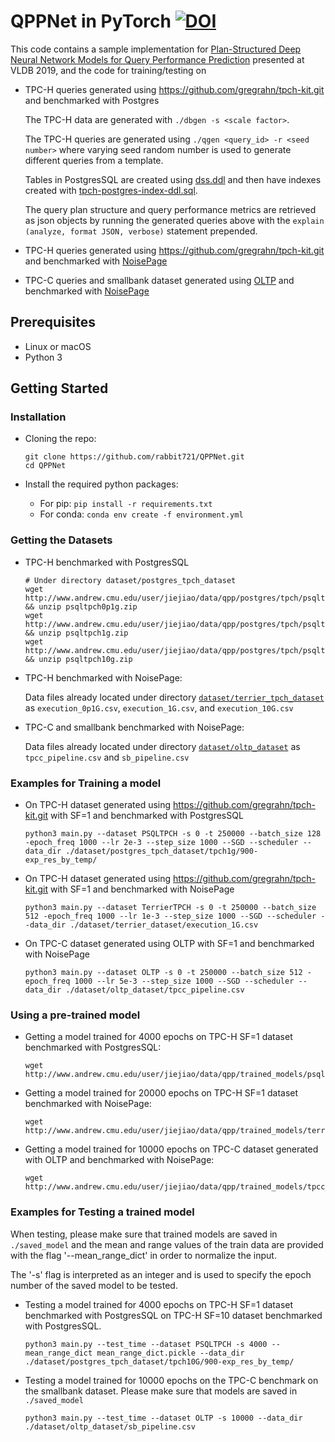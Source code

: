 # QPPNet in PyTorch                                                  [![DOI](https://zenodo.org/badge/267330400.svg)](https://zenodo.org/badge/latestdoi/267330400)

This code contains a sample implementation for [Plan-Structured Deep Neural Network Models for Query Performance Prediction](https://arxiv.org/pdf/1902.00132.pdf) presented at VLDB 2019, and the code for training/testing on

- TPC-H queries generated using https://github.com/gregrahn/tpch-kit.git and benchmarked with Postgres

  The TPC-H data are generated with `./dbgen -s <scale factor>`.

  The TPC-H queries are generated using `./qgen <query_id> -r <seed number>` where varying seed random number is used to generate different queries from a template.

  Tables in PostgresSQL are created using [dss.ddl](https://github.com/gregrahn/tpch-kit/blob/master/dbgen/dss.ddl) and then have indexes created with [tpch-postgres-index-ddl.sql](https://github.com/oltpbenchmark/oltpbench/blob/master/src/com/oltpbenchmark/benchmarks/tpch/ddls/tpch-postgres-index-ddl.sql).

  The query plan structure and query performance metrics are retrieved as json objects by running the generated queries above with the `explain (analyze, format JSON, verbose)` statement prepended.

- TPC-H queries generated using https://github.com/gregrahn/tpch-kit.git and benchmarked with [NoisePage](https://github.com/cmu-db/terrier)

- TPC-C queries and smallbank dataset generated using [OLTP](https://github.com/oltpbenchmark/oltpbench) and benchmarked with [NoisePage](https://github.com/cmu-db/terrier)

## Prerequisites

- Linux or macOS
- Python 3

## Getting Started

### Installation

- Cloning the repo:

  ```
  git clone https://github.com/rabbit721/QPPNet.git
  cd QPPNet
  ```

- Install the required python packages:
  - For pip: `pip install -r requirements.txt`
  - For conda: `conda env create -f environment.yml`

### Getting the Datasets

- TPC-H benchmarked with PostgresSQL

  ```
  # Under directory dataset/postgres_tpch_dataset
  wget http://www.andrew.cmu.edu/user/jiejiao/data/qpp/postgres/tpch/psqltpch0p1g.zip && unzip psqltpch0p1g.zip
  wget http://www.andrew.cmu.edu/user/jiejiao/data/qpp/postgres/tpch/psqltpch1g.zip && unzip psqltpch1g.zip
  wget http://www.andrew.cmu.edu/user/jiejiao/data/qpp/postgres/tpch/psqltpch10g.zip && unzip psqltpch10g.zip
  ```

- TPC-H benchmarked with NoisePage:

  Data files already located under directory [`dataset/terrier_tpch_dataset`](https://github.com/rabbit721/QPPNet/tree/master/dataset/terrier_tpch_dataset) as `execution_0p1G.csv`, `execution_1G.csv`, and `execution_10G.csv`

- TPC-C and smallbank benchmarked with NoisePage:

  Data files already located under directory [`dataset/oltp_dataset`](https://github.com/rabbit721/QPPNet/tree/master/dataset/terrier_tpch_dataset) as `tpcc_pipeline.csv` and `sb_pipeline.csv`

### Examples for Training a model

- On TPC-H dataset generated using https://github.com/gregrahn/tpch-kit.git with SF=1 and benchmarked with PostgresSQL

  ```
  python3 main.py --dataset PSQLTPCH -s 0 -t 250000 --batch_size 128 -epoch_freq 1000 --lr 2e-3 --step_size 1000 --SGD --scheduler --data_dir ./dataset/postgres_tpch_dataset/tpch1g/900-exp_res_by_temp/  
  ```

- On TPC-H dataset generated using https://github.com/gregrahn/tpch-kit.git with SF=1 and benchmarked with NoisePage

  ```
  python3 main.py --dataset TerrierTPCH -s 0 -t 250000 --batch_size 512 -epoch_freq 1000 --lr 1e-3 --step_size 1000 --SGD --scheduler --data_dir ./dataset/terrier_dataset/execution_1G.csv
  ```

- On TPC-C dataset generated using OLTP with SF=1 and benchmarked with NoisePage

  ```
  python3 main.py --dataset OLTP -s 0 -t 250000 --batch_size 512 -epoch_freq 1000 --lr 5e-3 --step_size 1000 --SGD --scheduler --data_dir ./dataset/oltp_dataset/tpcc_pipeline.csv
  ```

### Using a pre-trained model

- Getting a model trained for 4000 epochs on TPC-H SF=1 dataset benchmarked with PostgresSQL:

  ```
  wget http://www.andrew.cmu.edu/user/jiejiao/data/qpp/trained_models/psqltpch_epoch4000.zip
  ```

- Getting a model trained for 20000 epochs on TPC-H SF=1 dataset benchmarked with NoisePage:

  ```
  wget http://www.andrew.cmu.edu/user/jiejiao/data/qpp/trained_models/terriertpch_epoch20000.zip
  ```

- Getting a model trained for 10000 epochs on TPC-C dataset generated with OLTP and benchmarked with NoisePage:

  ```
  wget http://www.andrew.cmu.edu/user/jiejiao/data/qpp/trained_models/tpcc_epoch10000.zip
  ```

### Examples for Testing a trained model

When testing, please make sure that trained models are saved in `./saved_model` and the mean and range values of the train data are provided with the flag '--mean_range_dict' in order to normalize the input.

The '-s' flag is interpreted as an integer and is used to specify the epoch number of the saved model to be tested.

- Testing a model trained for 4000 epochs on TPC-H SF=1 dataset benchmarked with PostgresSQL on TPC-H SF=10 dataset benchmarked with PostgresSQL.

  ```
  python3 main.py --test_time --dataset PSQLTPCH -s 4000 --mean_range_dict mean_range_dict.pickle --data_dir ./dataset/postgres_tpch_dataset/tpch10G/900-exp_res_by_temp/
  ```

- Testing a model trained for 10000 epochs on the TPC-C benchmark on the smallbank dataset.
  Please make sure that models are saved in `./saved_model`

  ```
  python3 main.py --test_time --dataset OLTP -s 10000 --data_dir ./dataset/oltp_dataset/sb_pipeline.csv
  ```
